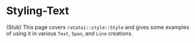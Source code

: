 # Styling-Text

(Stub) This page covers `ratatui::style::Style` and gives some examples of using
it in various `Text`, `Span`, and `Line` creations.
